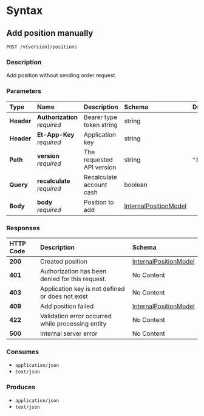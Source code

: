 # Syntax

## Add position manually

```text
POST /v{version}/positions
```

### Description

Add position without sending order request

### Parameters

| Type | Name | Description | Schema | Default |
| :--- | :--- | :--- | :--- | :--- |
| **Header** | **Authorization**   _required_ | Bearer type token string | string |  |
| **Header** | **Et-App-Key**   _required_ | Application key | string |  |
| **Path** | **version**   _required_ | The requested API version | string | `"1.0"` |
| **Query** | **recalculate**   _required_ | Recalculate account cash | boolean |  |
| **Body** | **body**   _required_ | Position to add | [InternalPositionModel](../../definitions.md#internalpositionmodel) |  |

### Responses

| HTTP Code | Description | Schema |
| :--- | :--- | :--- |
| **200** | Created position | [InternalPositionModel](../../definitions.md#internalpositionmodel) |
| **401** | Authorization has been denied for this request. | No Content |
| **403** | Application key is not defined or does not exist | No Content |
| **409** | Add position failed | [InternalPositionModel](../../definitions.md#internalpositionmodel) |
| **422** | Validation error occurred while processing entity | No Content |
| **500** | Internal server error | No Content |

### Consumes

* `application/json`
* `text/json`

### Produces

* `application/json`
* `text/json`

